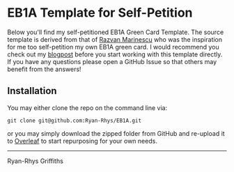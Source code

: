 # EB1A Template for Self-Petition

Below you'll find my self-petitioned EB1A Green Card Template. The source template is derived from that of [Razvan Marinescu](https://razvanmarinescu.github.io/green-card-I-140/) who was the inspiration for me too self-petition my own EB1A green card. I would recommend you check out my [blogpost](https://ryan-rhys.github.io/ryan__rhys/) before you start working with this template directly. If you have any questions please open a GitHub Issue so that others may benefit from the answers!

## Installation

You may either clone the repo on the command line via:

```git clone git@github.com:Ryan-Rhys/EB1A.git```

or you may simply download the zipped folder from GitHub and re-upload it to [Overleaf](https://www.overleaf.com/) to start repurposing for your own needs.

-------------------------------------------------------

Ryan-Rhys Griffiths
